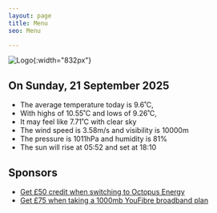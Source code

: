 ```yaml
---
layout: page
title: Menu
seo: Menu

---
```


![Logo](/images/logo.jpg){:width="832px"}

<!-- weather_marker starts -->
## On Sunday, 21 September 2025

- The average temperature today is 9.6˚C,
- With highs of 10.55˚C and lows of 9.26˚C,
- It may feel like 7.71˚C with clear sky
- The wind speed is 3.58m/s and visibility is 10000m
- The pressure is 1011hPa and humidity is 81%
- The sun will rise at 05:52 and set at 18:10

<!-- weather_marker ends -->

## Sponsors

- [Get £50 credit when switching to Octopus Energy](https://bit.ly/3oD1nnS)
- [Get £75 when taking a 1000mb YouFibre broadband plan](https://aklam.io/91zWhU?)

